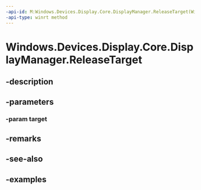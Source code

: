 ```yaml
---
-api-id: M:Windows.Devices.Display.Core.DisplayManager.ReleaseTarget(Windows.Devices.Display.Core.DisplayTarget)
-api-type: winrt method
---
```


<!-- Method syntax.
public void DisplayManager.ReleaseTarget(DisplayTarget target)
-->

# Windows.Devices.Display.Core.DisplayManager.ReleaseTarget

## -description

## -parameters
### -param target

## -remarks

## -see-also

## -examples

